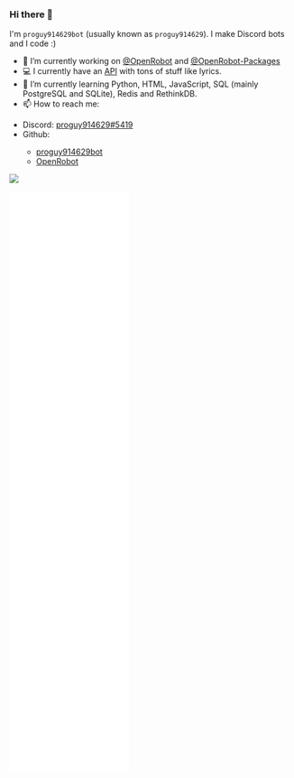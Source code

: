 ### Hi there 👋

I'm `proguy914629bot` (usually known as `proguy914629`). I make Discord bots and I code :)

- 🔭 I’m currently working on <a href="https://github.openrobot.xyz/">@OpenRobot</a> and <a href="https://github.openrobot.xyz/Packages">@OpenRobot-Packages</a>
- 💻 I currently have an <a href="https://api.openrobot.xyz">API</a> with tons of stuff like lyrics.
- 🌱 I’m currently learning Python, HTML, JavaScript, SQL (mainly PostgreSQL and SQLite), Redis and RethinkDB.
- 📫 How to reach me:
<ul>
    <li>Discord: <a href="https://discord.com/users/699839134709317642">proguy914629#5419</a></li>
    <li>Github:</li>
    <ul>
        <li><a href="https://github.com/proguy914629bot">proguy914629bot</a></li>
        <li><a href="https://github.com/OpenRobot">OpenRobot</a></li>
    </ul>
</ul>

![](https://github-readme-stats.vercel.app/api?username=proguy914629bot&show_icons=true&theme=tokyonight)

![](https://github.com/proguy914629bot/proguy914629bot/blob/main/github-metrics.svg)
